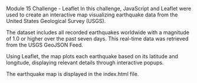 Module 15 Challenge - Leaflet
In this challenge, JavaScript and Leaflet were used to create an interactive map visualizing earthquake data from the United States Geological Survey (USGS).

The dataset includes all recorded earthquakes worldwide with a magnitude of 1.0 or higher over the past seven days. This real-time data was retrieved from the USGS GeoJSON Feed.

Using Leaflet, the map plots each earthquake based on its latitude and longitude, displaying relevant details through interactive popups.

The earthquake map is displayed in the index.html file.
